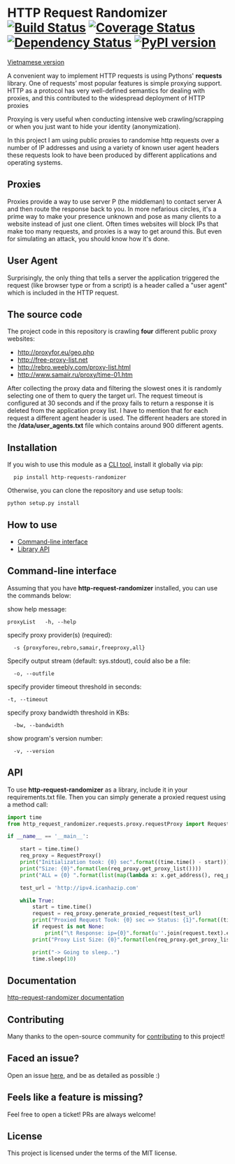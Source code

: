 # HTTP Request Randomizer  [![Build Status](https://travis-ci.org/pgaref/HTTP_Request_Randomizer.svg?branch=master)](https://travis-ci.org/pgaref/HTTP_Request_Randomizer) [![Coverage Status](https://coveralls.io/repos/github/pgaref/HTTP_Request_Randomizer/badge.svg?branch=master)](https://coveralls.io/github/pgaref/HTTP_Request_Randomizer?branch=master) [![Dependency Status](https://gemnasium.com/badges/github.com/pgaref/HTTP_Request_Randomizer.svg)](https://gemnasium.com/github.com/pgaref/HTTP_Request_Randomizer) [![PyPI version](https://badge.fury.io/py/http-request-randomizer.svg)](https://badge.fury.io/py/http-request-randomizer)

[Vietnamese version](README-vi.md)

A convenient way to implement HTTP requests is using Pythons' **requests** library.
One of requests’ most popular features is simple proxying support.
HTTP as a protocol has very well-defined semantics for dealing with proxies, and this contributed to the widespread deployment of HTTP proxies

Proxying is very useful when conducting intensive web crawling/scrapping or when you just want to hide your identity (anonymization).

In this project I am using public proxies to randomise http requests over a number of IP addresses and using a variety of known user agent headers these requests look to have been produced by different applications and operating systems.


## Proxies

Proxies provide a way to use server P (the middleman) to contact server A and then route the response back to you. In more nefarious circles, it's a prime way to make your presence unknown and pose as many clients to a website instead of just one client.
Often times websites will block IPs that make too many requests, and proxies is a way to get around this. But even for simulating an attack, you should know how it's done.


## User Agent

Surprisingly, the only thing that tells a server the application triggered the request (like browser type or from a script) is a header called a "user agent" which is included in the HTTP request.

## The source code

The project code in this repository is crawling **four** different public proxy websites:
* http://proxyfor.eu/geo.php
* http://free-proxy-list.net
* http://rebro.weebly.com/proxy-list.html
* http://www.samair.ru/proxy/time-01.htm 

After collecting the proxy data and filtering the slowest ones it is randomly selecting one of them to query the target url.
The request timeout is configured at 30 seconds and if the proxy fails to return a response it is deleted from the application proxy list.
I have to mention that for each request a different agent header is used. The different headers are stored in the **/data/user_agents.txt** file which contains around 900 different agents.

## Installation
If you wish to use this module as a [CLI tool](#command-line-interface), install it globally via pip:
```
  pip install http-requests-randomizer
```
   
Otherwise, you can clone the repository and use setup tools:
```
python setup.py install
```


## How to use

* [Command-line interface](#command-line-interface)
* [Library API](#api)

## Command-line interface

Assuming that you have **http-request-randomizer** installed, you can use the commands below:

show help message:
```
proxyList   -h, --help
```
specify proxy provider(s) (required):
```
  -s {proxyforeu,rebro,samair,freeproxy,all} 
```
Specify output stream (default: sys.stdout), could also be a file:
```
  -o, --outfile
```
specify provider timeout threshold in seconds:
```
-t, --timeout
```
specify proxy bandwidth threshold in KBs:
```                        
  -bw, --bandwidth
```
show program's version number:
```                        
  -v, --version
```

## API


To use **http-request-randomizer** as a library, include it in your requirements.txt file.
Then you can simply generate a proxied request using a method call:

````python
import time
from http_request_randomizer.requests.proxy.requestProxy import RequestProxy

if __name__ == '__main__':

    start = time.time()
    req_proxy = RequestProxy()
    print("Initialization took: {0} sec".format((time.time() - start)))
    print("Size: {0}".format(len(req_proxy.get_proxy_list())))
    print("ALL = {0} ".format(list(map(lambda x: x.get_address(), req_proxy.get_proxy_list()))))

    test_url = 'http://ipv4.icanhazip.com'

    while True:
        start = time.time()
        request = req_proxy.generate_proxied_request(test_url)
        print("Proxied Request Took: {0} sec => Status: {1}".format((time.time() - start), request.__str__()))
        if request is not None:
            print("\t Response: ip={0}".format(u''.join(request.text).encode('utf-8')))
        print("Proxy List Size: {0}".format(len(req_proxy.get_proxy_list())))

        print("-> Going to sleep..")
        time.sleep(10)
````

## Documentation 

[http-request-randomizer documentation](http://pythonhosted.org/http-request-randomizer)


## Contributing

Many thanks to the open-source community for
 [contributing](https://github.com/pgaref/HTTP_Request_Randomizer/blob/master/CONTRIBUTORS.md) to this project!


## Faced an issue?

Open an issue [here](https://github.com/pgaref/HTTP_Request_Randomizer/issues), and be as detailed as possible :)

## Feels like a feature is missing?

Feel free to open a ticket! PRs are always welcome!

## License

This project is licensed under the terms of the MIT license.
